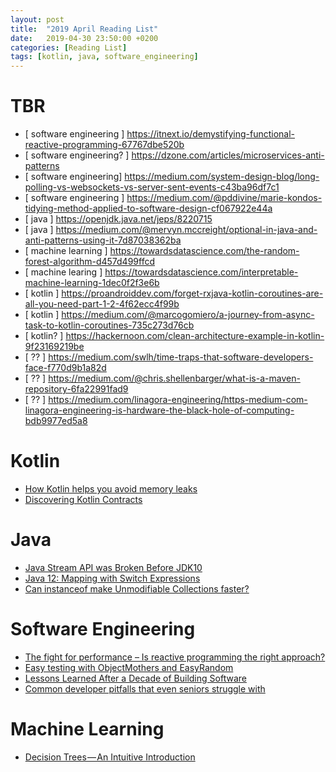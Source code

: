 ```yaml
---
layout: post
title:  "2019 April Reading List"
date:   2019-04-30 23:50:00 +0200
categories: [Reading List]
tags: [kotlin, java, software_engineering]
---
```


# TBR

- [ software engineering ] https://itnext.io/demystifying-functional-reactive-programming-67767dbe520b
- [ software engineering? ] https://dzone.com/articles/microservices-anti-patterns
- [ software engineering] https://medium.com/system-design-blog/long-polling-vs-websockets-vs-server-sent-events-c43ba96df7c1
- [ software engineering ] https://medium.com/@pddivine/marie-kondos-tidying-method-applied-to-software-design-cf067922e44a
- [ java ] https://openjdk.java.net/jeps/8220715
- [ java ] https://medium.com/@mervyn.mccreight/optional-in-java-and-anti-patterns-using-it-7d87038362ba
- [ machine learning ] https://towardsdatascience.com/the-random-forest-algorithm-d457d499ffcd
- [ machine learing ] https://towardsdatascience.com/interpretable-machine-learning-1dec0f2f3e6b
- [ kotlin ] https://proandroiddev.com/forget-rxjava-kotlin-coroutines-are-all-you-need-part-1-2-4f62ecc4f99b
- [ kotlin ] https://medium.com/@marcogomiero/a-journey-from-async-task-to-kotlin-coroutines-735c273d76cb
- [ kotlin? ] https://hackernoon.com/clean-architecture-example-in-kotlin-9f23169219be
- [ ?? ] https://medium.com/swlh/time-traps-that-software-developers-face-f770d9b1a82d
- [ ?? ] https://medium.com/@chris.shellenbarger/what-is-a-maven-repository-6fa22991fad9
- [ ?? ] https://medium.com/linagora-engineering/https-medium-com-linagora-engineering-is-hardware-the-black-hole-of-computing-bdb9977ed5a8

# Kotlin

- [How Kotlin helps you avoid memory leaks](https://proandroiddev.com/how-kotlin-helps-you-avoid-memory-leaks-e2680cf6e71e)
- [Discovering Kotlin Contracts](https://proandroiddev.com/discovering-kotlin-contracts-3e7ed1360602)

# Java

- [Java Stream API was Broken Before JDK10](https://4comprehension.com/java-stream-api-was-broken-before-jdk10/)
- [Java 12: Mapping with Switch Expressions](https://www.javacodegeeks.com/2019/03/java-12-mapping-with-switch-expressions.html)
- [Can instanceof make Unmodifiable Collections faster?](https://www.opsian.com/blog/can-instanceof-make-unmodifiable-collections-faster/)

# Software Engineering

- [The fight for performance – Is reactive programming the right approach?](https://jaxenter.com/the-fight-for-performance-157515.html)
- [Easy testing with ObjectMothers and EasyRandom](https://www.jworks.io/easy-testing-with-objectmothers-and-easyrandom/)
- [Lessons Learned After a Decade of Building Software](https://medium.com/@bmetcalf78/lessons-learned-after-a-decade-of-building-software-b251f35af5f9)
- [Common developer pitfalls that even seniors struggle with](https://medium.com/datadriveninvestor/common-developer-pitfalls-that-even-seniors-struggle-with-6103785e4935)

# Machine Learning

- [Decision Trees — An Intuitive Introduction](https://medium.com/x8-the-ai-community/decision-trees-an-intuitive-introduction-86c2b39c1a6c)

